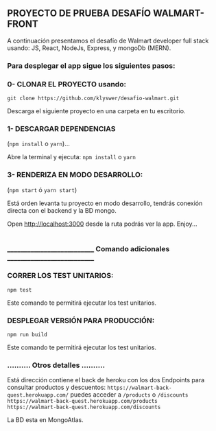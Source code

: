 ## PROYECTO DE PRUEBA DESAFÍO WALMART-FRONT

A continuación presentamos el desafío de Walmart developer full stack usando: JS, React, NodeJs, Express, y mongoDb (MERN). 



### Para desplegar el app sigue los siguientes pasos:

### 0- CLONAR EL PROYECTO usando: 
`git clone https://github.com/klyswer/desafio-walmart.git`

Descarga el siguiente proyecto en una carpeta en tu escritorio.
<br>

### 1- DESCARGAR DEPENDENCIAS 
(`npm install` o `yarn`)...

Abre la terminal y ejecuta: `npm install` o `yarn`
<br>

### 3- RENDERIZA EN MODO DESARROLLO: 
(`npm start` ó `yarn start`)

Está orden levanta tu proyecto en modo desarrollo, tendrás conexión directa con el backend y la BD mongo.<br>

Open [http://localhost:3000](http://localhost:3000) desde la ruta podrás ver la app. Enjoy...<br><br>



### __________________________ Comando adicionales __________________________

### CORRER LOS TEST UNITARIOS: 
`npm test`

Este comando te permitirá ejecutar los test unitarios.<br>

### DESPLEGAR VERSIÓN PARA PRODUCCIÓN:
`npm run build`

Este comando te permitirá ejecutar los test unitarios.<br>


### .......... Otros detalles ..........
Está dirección contiene el back de heroku con los dos Endpoints para consultar productos y descuentos:
`https://walmart-back-quest.herokuapp.com/` puedes acceder a `/products` o `/discounts`<br>
`https://walmart-back-quest.herokuapp.com/products`<br>
`https://walmart-back-quest.herokuapp.com/discounts`<br>

La BD esta en MongoAtlas.


